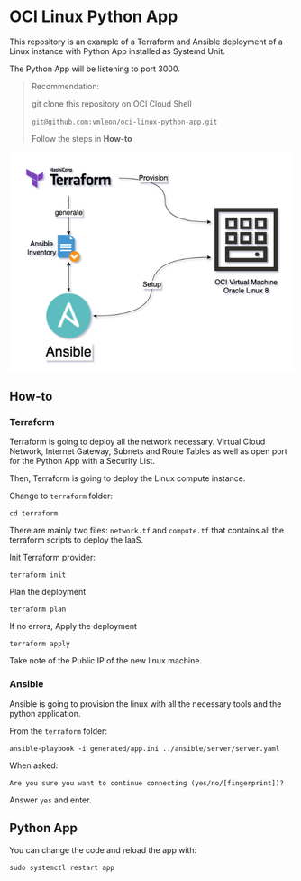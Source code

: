# OCI Linux Python App

This repository is an example of a Terraform and Ansible deployment of a Linux instance with Python App installed as Systemd Unit.

The Python App will be listening to port 3000.

> Recommendation:
> 
> git clone this repository on OCI Cloud Shell
> 
>   `git@github.com:vmleon/oci-linux-python-app.git`
> 
> Follow the steps in **How-to**

![Architecture](images/linux-python.png)

## How-to

### Terraform

Terraform is going to deploy all the network necessary. Virtual Cloud Network, Internet Gateway, Subnets and Route Tables as well as open port for the Python App with a Security List.

Then, Terraform is going to deploy the Linux compute instance.

Change to `terraform` folder:

```
cd terraform
```

There are mainly two files: `network.tf` and `compute.tf` that contains all the terraform scripts to deploy the IaaS.

Init Terraform provider:
```
terraform init
```

Plan the deployment
```
terraform plan
```

If no errors, Apply the deployment
```
terraform apply
```

Take note of the Public IP of the new linux machine.

### Ansible

Ansible is going to provision the linux with all the necessary tools and the python application.

From the `terraform` folder:

```
ansible-playbook -i generated/app.ini ../ansible/server/server.yaml
```

When asked:

```
Are you sure you want to continue connecting (yes/no/[fingerprint])?
```

Answer `yes` and enter.

## Python App

You can change the code and reload the app with:

```
sudo systemctl restart app
```